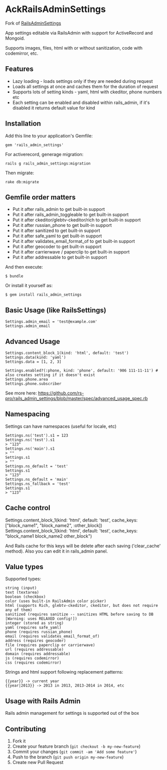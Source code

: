 # AckRailsAdminSettings

Fork of [RailsAdminSettings](https://github.com/rs-pro/rails_admin_settings)

App settings editable via RailsAdmin with support for ActiveRecord and Mongoid.

Supports images, files, html with or without sanitization, code with codemirror, etc.

## Features

- Lazy loading - loads settings only if they are needed during request
- Loads all settings at once and caches them for the duration of request
- Supports lots of setting kinds - yaml, html with ckeditor, phone numbers etc
- Each setting can be enabled and disabled within rails_admin, if it's disabled it returns default value for kind

## Installation

Add this line to your application's Gemfile:

    gem 'rails_admin_settings'

For activerecord, generage migration:

    rails g rails_admin_settings:migration

Then migrate:

    rake db:migrate

## Gemfile order matters

- Put it after rails_admin to get built-in support
- Put it after rails_admin_toggleable to get built-in support
- Put it after ckeditor/glebtv-ckeditor/rich to get built-in support
- Put it after russian_phone to get built-in support
- Put it after sanitized to get built-in support
- Put it after safe_yaml to get built-in support
- Put it after validates_email_format_of to get built-in support
- Put it after geocoder to get built-in support
- Put it after carrierwave / paperclip to get built-in support
- Put it after addressable to get built-in support

And then execute:

    $ bundle

Or install it yourself as:

    $ gem install rails_admin_settings

## Basic Usage (like RailsSettings)

    Settings.admin_email = 'test@example.com'
    Settings.admin_email


## Advanced Usage

    Settings.content_block_1(kind: 'html', default: 'test')
    Settings.data(kind: 'yaml')
    Settings.data = [1, 2, 3]

    Settings.enabled?(:phone, kind: 'phone', default: '906 111-11-11') # also creates setting if it doesn't exist
    Settings.phone.area
    Settings.phone.subscriber

See more here: https://github.com/rs-pro/rails_admin_settings/blob/master/spec/advanced_usage_spec.rb

## Namespacing

Settings can have namespaces (useful for locale, etc)

    Settings.ns('test').s1 = 123
    Settings.ns('test').s1
    > "123"
    Settings.ns('main').s1
    > ""
    Settings.s1
    > ""
    Settings.ns_default = 'test'
    Settings.s1
    > "123"
    Settings.ns_default = 'main'
    Settings.ns_fallback = 'test'
    Settings.s1
    > "123"


## Cache control

  Settings.content_block_1(kind: 'html', default: 'test', cache_keys: ["block_name1", "block_name2", :other_block])
  Settings.content_block_1(kind: 'html', default: 'test', cache_keys: "block_name1 block_name2 other_block")

And Rails cache for this keys will be delete after each saving ('clear_cache' method). Also you can edit it in rails_admin panel.

## Value types

Supported types:

    string (input)
    text (textarea)
    boolean (checkbox)
    color (uses built-in RailsAdmin color picker)
    html (supports Rich, glebtv-ckeditor, ckeditor, but does not require any of them)
    sanitized (requires sanitize -- sanitizes HTML before saving to DB [Warning: uses RELAXED config!])
    integer (stored as string)
    yaml (requires safe_yaml)
    phone (requires russian_phone)
    email (requires validates_email_format_of)
    address (requires geocoder)
    file (requires paperclip or carrierwave)
    url (requires addressable)
    domain (requires addressable)
    js (requires codemirror)
    css (requires codemirror)


Strings and html support following replacement patterns:

    {{year}} -> current year
    {{year|2013}} -> 2013 in 2013, 2013-2014 in 2014, etc

## Usage with Rails Admin

Rails admin management for settings is supported out of the box

## Contributing

1. Fork it
2. Create your feature branch (`git checkout -b my-new-feature`)
3. Commit your changes (`git commit -am 'Add some feature'`)
4. Push to the branch (`git push origin my-new-feature`)
5. Create new Pull Request
